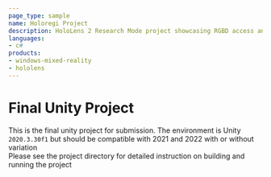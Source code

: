 ```yaml
---
page_type: sample
name: Holoregi Project
description: HoloLens 2 Research Mode project showcasing RGBD access and visualization
languages:
- c#
products:
- windows-mixed-reality
- hololens
---
```


 # Final Unity Project
This is the final unity project for submission. The environment is Unity `2020.3.30f1` but should be compatible with 2021 and 2022 with or without variation<br>
Please see the project directory for detailed instruction on building and running the project
